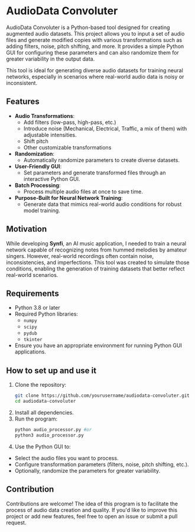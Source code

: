 # AudioData Convoluter

AudioData Convoluter is a Python-based tool designed for creating augmented audio datasets. This project allows you to input a set of audio files and generate modified copies with various transformations such as adding filters, noise, pitch shifting, and more. It provides a simple Python GUI for configuring these parameters and can also randomize them for greater variability in the output data.

This tool is ideal for generating diverse audio datasets for training neural networks, especially in scenarios where real-world audio data is noisy or inconsistent.

## Features

- **Audio Transformations**:
  - Add filters (low-pass, high-pass, etc.)
  - Introduce noise (Mechanical, Electrical, Traffic, a mix of them) with adjustable intensities.
  - Shift pitch
  - Other customizable transformations
- **Randomization**:
  - Automatically randomize parameters to create diverse datasets.
- **User-Friendly GUI**:
  - Set parameters and generate transformed files through an interactive Python GUI.
- **Batch Processing**:
  - Process multiple audio files at once to save time.
- **Purpose-Built for Neural Network Training**:
  - Generate data that mimics real-world audio conditions for robust model training.

## Motivation

While developing **Synfi**, an AI music application, I needed to train a neural network capable of recognizing notes from hummed melodies by amateur singers. However, real-world recordings often contain noise, inconsistencies, and imperfections. This tool was created to simulate those conditions, enabling the generation of training datasets that better reflect real-world scenarios.

## Requirements

- Python 3.8 or later
- Required Python libraries:
  - `numpy`
  - `scipy`
  - `pydub`
  - `tkinter`
- Ensure you have an appropriate environment for running Python GUI applications.

## How to set up and use it

1. Clone the repository:
   ```bash
   git clone https://github.com/yourusername/audiodata-convoluter.git
   cd audiodata-convoluter
2. Install all dependencies.
3. Run the program:
   ```bash
   python audio_processor.py #or
   python3 audio_processor.py
3. Use the Python GUI to:
  * Select the audio files you want to process.
  * Configure transformation parameters (filters, noise, pitch shifting, etc.).
  * Optionally, randomize the parameters for greater variability.

## Contribution

Contributions are welcome! The idea of this program is to facilitate the process of audio data creation and quality. If you'd like to improve this project or add new features, feel free to open an issue or submit a pull request.




